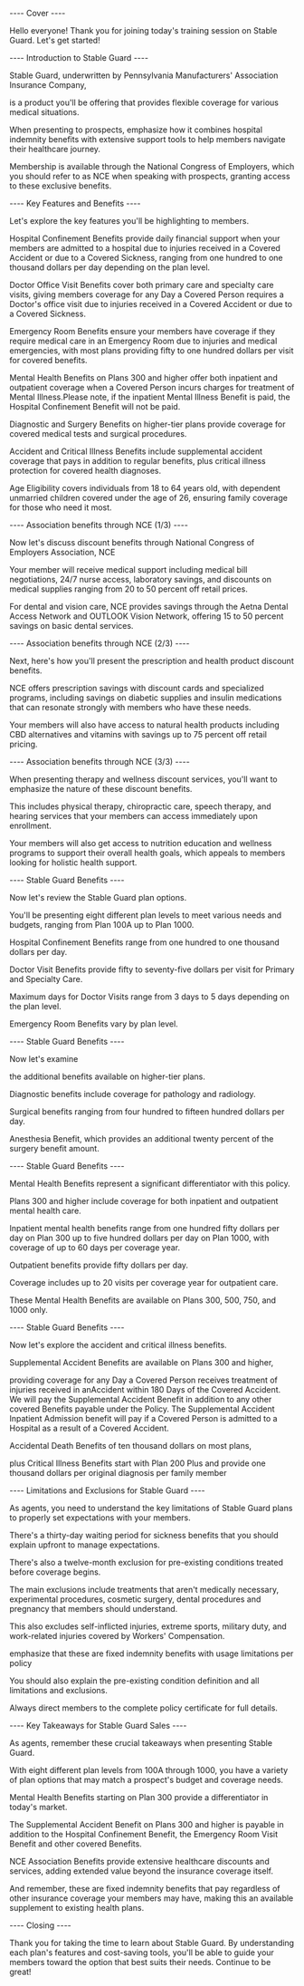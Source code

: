 ---- Cover ----

Hello everyone! Thank you for joining today's training session on Stable Guard. Let's get started!

---- Introduction to Stable Guard ----

Stable Guard, underwritten by Pennsylvania Manufacturers' Association Insurance Company, 

is a product you'll be offering that provides flexible coverage for various medical situations.

When presenting to prospects, emphasize how it combines hospital indemnity benefits with extensive support tools to help members navigate their healthcare journey.

Membership is available through the National Congress of Employers, which you should refer to as NCE when speaking with prospects, granting access to these exclusive benefits.

---- Key Features and Benefits ----

Let's explore the key features you'll be highlighting to members.

Hospital Confinement Benefits provide daily financial support when your members are admitted to a hospital due to injuries received in a Covered Accident or due to a Covered Sickness, ranging from one hundred to one thousand dollars per day depending on the plan level.

Doctor Office Visit Benefits cover both primary care and specialty care visits, giving members coverage for any Day a Covered Person requires a Doctor's office visit due to injuries received in a Covered Accident or due to a Covered Sickness.

Emergency Room Benefits ensure your members have coverage if they require medical care in an Emergency Room due to injuries and medical emergencies, with most plans providing fifty to one hundred dollars per visit for covered benefits. 

Mental Health Benefits on Plans 300 and higher offer both inpatient and outpatient coverage when a Covered Person incurs charges for treatment of Mental Illness.Please note, if the inpatient Mental Illness Benefit is paid, the Hospital Confinement Benefit will not be paid.

Diagnostic and Surgery Benefits on higher-tier plans provide coverage for covered medical tests and surgical procedures.

Accident and Critical Illness Benefits include supplemental accident coverage that pays in addition to regular benefits, plus critical illness protection for covered health diagnoses.

Age Eligibility covers individuals from 18 to 64 years old, with dependent unmarried children covered under the age of 26, ensuring family coverage for those who need it most.

---- Association benefits through NCE (1/3) ----

Now let's discuss discount benefits through National Congress of Employers Association, NCE

Your member will receive medical support including medical bill negotiations, 24/7 nurse access, laboratory savings, and discounts on medical supplies ranging from 20 to 50 percent off retail prices.

For dental and vision care, NCE provides savings through the Aetna Dental Access Network and OUTLOOK Vision Network, offering 15 to 50 percent savings on basic dental services.

---- Association benefits through NCE (2/3) ----

Next, here's how you'll present the prescription and health product discount benefits.

NCE offers prescription savings with discount cards and specialized programs, including savings on diabetic supplies and insulin medications that can resonate strongly with members who have these needs.

Your members will also have access to natural health products including CBD alternatives and vitamins with savings up to 75 percent off retail pricing.

---- Association benefits through NCE (3/3) ----

When presenting therapy and wellness discount services, you'll want to emphasize the nature of these discount benefits.

This includes physical therapy, chiropractic care, speech therapy, and hearing services that your members can access immediately upon enrollment.

Your members will also get access to nutrition education and wellness programs to support their overall health goals, which appeals to members looking for holistic health support.

---- Stable Guard Benefits ----

Now let's review the Stable Guard plan options.

You'll be presenting eight different plan levels to meet various needs and budgets, ranging from Plan 100A up to Plan 1000.

Hospital Confinement Benefits range from one hundred to one thousand dollars per day.

Doctor Visit Benefits provide fifty to seventy-five dollars per visit for Primary and Specialty Care.

Maximum days for Doctor Visits range from 3 days to 5 days depending on the plan level.

Emergency Room Benefits vary by plan level.

---- Stable Guard Benefits ----

Now let's examine 

the additional benefits available on higher-tier plans. 

Diagnostic benefits include coverage for pathology and radiology. 

Surgical benefits ranging from four hundred to fifteen hundred dollars per day.

Anesthesia Benefit, which provides an additional twenty percent of the surgery benefit amount.

---- Stable Guard Benefits ----

Mental Health Benefits represent a significant differentiator with this policy.

Plans 300 and higher include coverage for both inpatient and outpatient mental health care.

Inpatient mental health benefits range from one hundred fifty dollars per day on Plan 300 up to five hundred dollars per day on Plan 1000, with coverage of up to 60 days per coverage year.

Outpatient benefits provide fifty dollars per day.

Coverage includes up to 20 visits per coverage year for outpatient care.

These Mental Health Benefits are available on Plans 300, 500, 750, and 1000 only.

---- Stable Guard Benefits ----

Now let's explore the accident and critical illness benefits.

Supplemental Accident Benefits are available on Plans 300 and higher, 

providing coverage for any Day a Covered Person receives treatment of injuries received in anAccident within 180 Days of the Covered Accident. We will pay the Supplemental Accident Benefit in addition to any other covered Benefits payable under the Policy. The Supplemental Accident Inpatient Admission benefit will pay if a Covered Person is admitted to a Hospital as a result of a Covered Accident. 

Accidental Death Benefits of ten thousand dollars on most plans, 

plus Critical Illness Benefits start with Plan 200 Plus and provide one thousand dollars per original diagnosis per family member

---- Limitations and Exclusions for Stable Guard ----

As agents, you need to understand the key limitations of Stable Guard plans to properly set expectations with your members.

There's a thirty-day waiting period for sickness benefits that you should explain upfront to manage expectations.

There's also a twelve-month exclusion for pre-existing conditions treated before coverage begins.

The main exclusions include treatments that aren't medically necessary, experimental procedures, cosmetic surgery, dental procedures and pregnancy that members should understand.

This also excludes self-inflicted injuries, extreme sports, military duty, and work-related injuries covered by Workers' Compensation.

emphasize that these are fixed indemnity benefits with usage limitations per policy

You should also explain the pre-existing condition definition and all limitations and exclusions. 

Always direct members to the complete policy certificate for full details.

---- Key Takeaways for Stable Guard Sales ----

As agents, remember these crucial takeaways when presenting Stable Guard.

With eight different plan levels from 100A through 1000, you have a variety of plan options that may match a prospect's budget and coverage needs.

Mental Health Benefits starting on Plan 300 provide a differentiator in today's market.

The Supplemental Accident Benefit on Plans 300 and higher  is payable in addition to the Hospital Confinement Benefit, the Emergency Room Visit Benefit and other covered Benefits.

NCE Association Benefits provide extensive healthcare discounts and services, adding extended value beyond the insurance coverage itself.

And remember, these are fixed indemnity benefits that pay regardless of other insurance coverage your members may have, making this an available supplement to existing health plans.

---- Closing ----

Thank you for taking the time to learn about Stable Guard. By understanding each plan's features and cost-saving tools, you'll be able to guide your members toward the option that best suits their needs. Continue to be great!